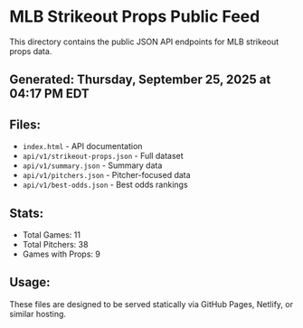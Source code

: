 # MLB Strikeout Props Public Feed

This directory contains the public JSON API endpoints for MLB strikeout props data.

## Generated: Thursday, September 25, 2025 at 04:17 PM EDT

## Files:
- `index.html` - API documentation
- `api/v1/strikeout-props.json` - Full dataset
- `api/v1/summary.json` - Summary data
- `api/v1/pitchers.json` - Pitcher-focused data  
- `api/v1/best-odds.json` - Best odds rankings

## Stats:
- Total Games: 11
- Total Pitchers: 38
- Games with Props: 9

## Usage:
These files are designed to be served statically via GitHub Pages, Netlify, or similar hosting.
